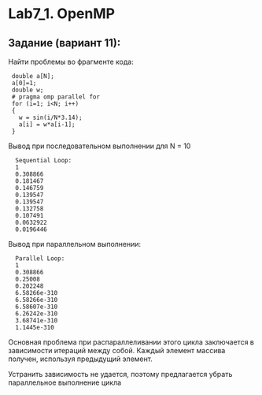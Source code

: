 # Lab7_1. OpenMP
## Задание (вариант 11):
Найти проблемы во фрагменте кода:
```
 double a[N];
 a[0]=1;
 double w;
 # pragma omp parallel for
 for (i=1; i<N; i++)
 {
   w = sin(i/N*3.14);
   a[i] = w*a[i-1];
 } 
 ``` 
Вывод при последовательном выполнении для N = 10
```
  Sequential Loop:
  1
  0.308866
  0.181467
  0.146759
  0.139547
  0.139547
  0.132758
  0.107491
  0.0632922
  0.0196446
``` 
Вывод при параллельном выполнении:
```
  Parallel Loop:
  1
  0.308866
  0.25008
  0.202248
  6.58266e-310
  6.58266e-310
  6.58607e-310
  6.26242e-310
  3.68741e-310
  1.1445e-310
``` 
Основная проблема при распараллеливании этого цикла заключается 
в зависимости итераций между собой.
Каждый элемент массива получен, используя предыдущий элемент.

Устранить зависимость не удается, поэтому предлагается убрать параллельное выполнение цикла
